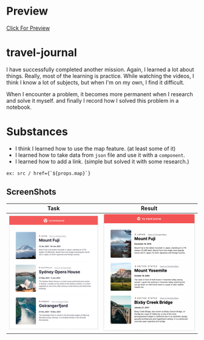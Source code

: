 # Preview

[Click For Preview](https://travel-journal-ivory.vercel.app/)


# travel-journal

I have successfully completed another mission. Again, I learned a lot about things. Really, most of the learning is practice. While watching the videos, I think I know a lot of subjects, but when I'm on my own, I find it difficult.

When I encounter a problem, it becomes more permanent when I research and solve it myself. and finally I record how I solved this problem in a notebook.

# Substances

- I think I learned how to use the map feature. (at least some of it)
- I learned how to take data from `json` file and use it with a `component`.
- I learned how to add a link. (simple but solved it with some research.)

```
ex: src / href={`${props.map}`}
```

## ScreenShots

<table class="tg">
<thead>
  <tr>
    <th class="tg-0lax">Task</th>
    <th class="tg-0lax">Result</th>
  </tr>
</thead>
<tbody>
  <tr>
    <td class="tg-0lax"><img src="https://github.com/imhalid/travel-journal/blob/master/Screenshots/picture2.png?raw=true" alt="My Work"></td>
    <td class="tg-0lax"><img src="https://github.com/imhalid/travel-journal/blob/master/Screenshots/picture1.png?raw=true" alt="My Work"></td>
  </tr>
</tbody>
</table>


